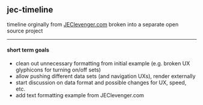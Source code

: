 <h2>jec-timeline</h2>
<p>timeline orginally from <a href="http://www.jeclevenger.com">JEClevenger.com</a> broken into a separate open source project</p>
<hr>
<h4>short term goals</h4>
<ul>
<li>
clean out unnecessary formatting from initial example (e.g. broken UX glyphicons for turning on/off sets)
</li>
<li>
allow pushing different data sets (and navigation UXs), render externally
</li>
<li>
start discussion on data format and possible changes for UX, speed, etc.
</li>
<li>
add text formatting example from JEClevenger.com
</li>
</ul>
